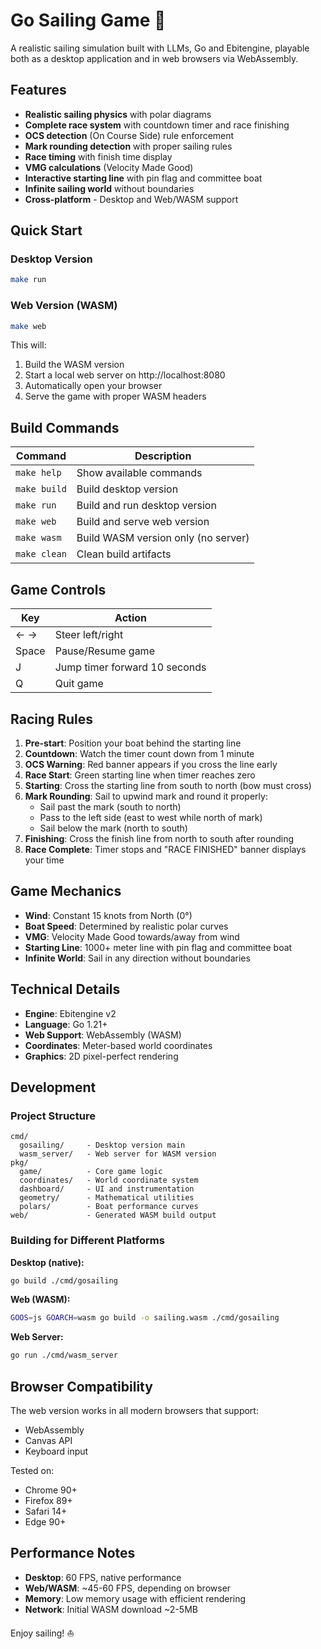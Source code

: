 # Go Sailing Game 🚢

A realistic sailing simulation built with LLMs, Go and Ebitengine, playable both as a desktop application and in web browsers via WebAssembly.

## Features

- **Realistic sailing physics** with polar diagrams
- **Complete race system** with countdown timer and race finishing
- **OCS detection** (On Course Side) rule enforcement
- **Mark rounding detection** with proper sailing rules
- **Race timing** with finish time display
- **VMG calculations** (Velocity Made Good)
- **Interactive starting line** with pin flag and committee boat
- **Infinite sailing world** without boundaries
- **Cross-platform** - Desktop and Web/WASM support

## Quick Start

### Desktop Version
```bash
make run
```

### Web Version (WASM)
```bash
make web
```
This will:
1. Build the WASM version
2. Start a local web server on http://localhost:8080
3. Automatically open your browser
4. Serve the game with proper WASM headers

## Build Commands

| Command | Description |
|---------|-------------|
| `make help` | Show available commands |
| `make build` | Build desktop version |
| `make run` | Build and run desktop version |
| `make web` | Build and serve web version |
| `make wasm` | Build WASM version only (no server) |
| `make clean` | Clean build artifacts |

## Game Controls

| Key | Action |
|-----|--------|
| ← → | Steer left/right |
| Space | Pause/Resume game |
| J | Jump timer forward 10 seconds |
| Q | Quit game |

## Racing Rules

1. **Pre-start**: Position your boat behind the starting line
2. **Countdown**: Watch the timer count down from 1 minute
3. **OCS Warning**: Red banner appears if you cross the line early
4. **Race Start**: Green starting line when timer reaches zero
5. **Starting**: Cross the starting line from south to north (bow must cross)
6. **Mark Rounding**: Sail to upwind mark and round it properly:
   - Sail past the mark (south to north)
   - Pass to the left side (east to west while north of mark)
   - Sail below the mark (north to south)
7. **Finishing**: Cross the finish line from north to south after rounding
8. **Race Complete**: Timer stops and "RACE FINISHED" banner displays your time

## Game Mechanics

- **Wind**: Constant 15 knots from North (0°)
- **Boat Speed**: Determined by realistic polar curves
- **VMG**: Velocity Made Good towards/away from wind
- **Starting Line**: 1000+ meter line with pin flag and committee boat
- **Infinite World**: Sail in any direction without boundaries

## Technical Details

- **Engine**: Ebitengine v2
- **Language**: Go 1.21+
- **Web Support**: WebAssembly (WASM)
- **Coordinates**: Meter-based world coordinates
- **Graphics**: 2D pixel-perfect rendering

## Development

### Project Structure
```
cmd/
  gosailing/     - Desktop version main
  wasm_server/   - Web server for WASM version
pkg/
  game/          - Core game logic
  coordinates/   - World coordinate system
  dashboard/     - UI and instrumentation
  geometry/      - Mathematical utilities
  polars/        - Boat performance curves
web/             - Generated WASM build output
```

### Building for Different Platforms

**Desktop (native):**
```bash
go build ./cmd/gosailing
```

**Web (WASM):**
```bash
GOOS=js GOARCH=wasm go build -o sailing.wasm ./cmd/gosailing
```

**Web Server:**
```bash
go run ./cmd/wasm_server
```

## Browser Compatibility

The web version works in all modern browsers that support:
- WebAssembly
- Canvas API
- Keyboard input

Tested on:
- Chrome 90+
- Firefox 89+
- Safari 14+
- Edge 90+

## Performance Notes

- **Desktop**: 60 FPS, native performance
- **Web/WASM**: ~45-60 FPS, depending on browser
- **Memory**: Low memory usage with efficient rendering
- **Network**: Initial WASM download ~2-5MB

Enjoy sailing! ⛵
